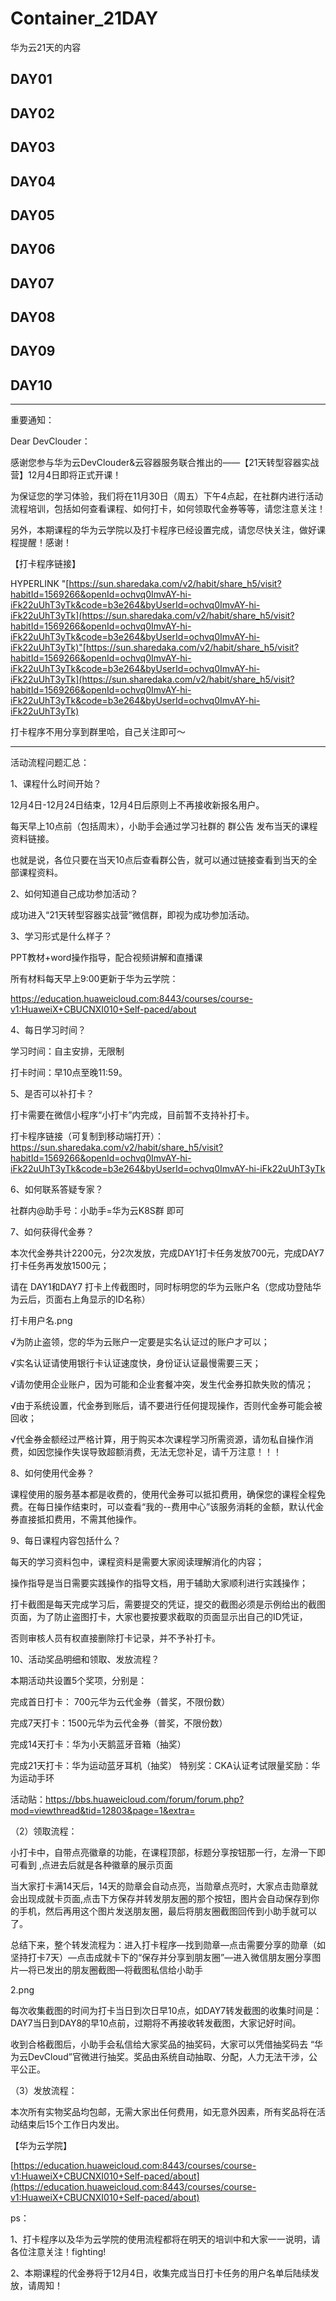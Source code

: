 # Container_21DAY


华为云21天的内容

## DAY01
## DAY02
## DAY03
## DAY04
## DAY05
## DAY06
## DAY07
## DAY08
## DAY09
## DAY10



---

重要通知：

Dear DevClouder：

感谢您参与华为云DevClouder&云容器服务联合推出的——【21天转型容器实战营】12月4日即将正式开课！

为保证您的学习体验，我们将在11月30日（周五）下午4点起，在社群内进行活动流程培训，包括如何查看课程、如何打卡，如何领取代金券等等，请您注意关注！

另外，本期课程的华为云学院以及打卡程序已经设置完成，请您尽快关注，做好课程提醒！感谢！

【打卡程序链接】

HYPERLINK "[https://sun.sharedaka.com/v2/habit/share_h5/visit?habitId=1569266&openId=ochvq0ImvAY-hi-iFk22uUhT3yTk&code=b3e264&byUserId=ochvq0ImvAY-hi-iFk22uUhT3yTk](https://sun.sharedaka.com/v2/habit/share_h5/visit?habitId=1569266&openId=ochvq0ImvAY-hi-iFk22uUhT3yTk&code=b3e264&byUserId=ochvq0ImvAY-hi-iFk22uUhT3yTk)"[https://sun.sharedaka.com/v2/habit/share_h5/visit?habitId=1569266&openId=ochvq0ImvAY-hi-iFk22uUhT3yTk&code=b3e264&byUserId=ochvq0ImvAY-hi-iFk22uUhT3yTk](https://sun.sharedaka.com/v2/habit/share_h5/visit?habitId=1569266&openId=ochvq0ImvAY-hi-iFk22uUhT3yTk&code=b3e264&byUserId=ochvq0ImvAY-hi-iFk22uUhT3yTk) 

打卡程序不用分享到群里哈，自己关注即可～


---


活动流程问题汇总：


1、课程什么时间开始？

12月4日-12月24日结束，12月4日后原则上不再接收新报名用户。

每天早上10点前（包括周末），小助手会通过学习社群的 群公告 发布当天的课程资料链接。

也就是说，各位只要在当天10点后查看群公告，就可以通过链接查看到当天的全部课程资料。



2、如何知道自己成功参加活动？

成功进入“21天转型容器实战营”微信群，即视为成功参加活动。



3、学习形式是什么样子？

PPT教材+word操作指导，配合视频讲解和直播课

所有材料每天早上9:00更新于华为云学院：

https://education.huaweicloud.com:8443/courses/course-v1:HuaweiX+CBUCNXI010+Self-paced/about 



4、每日学习时间？

学习时间：自主安排，无限制

打卡时间：早10点至晚11:59。



5、是否可以补打卡？

打卡需要在微信小程序“小打卡”内完成，目前暂不支持补打卡。

打卡程序链接（可复制到移动端打开）：https://sun.sharedaka.com/v2/habit/share_h5/visit?habitId=1569266&openId=ochvq0ImvAY-hi-iFk22uUhT3yTk&code=b3e264&byUserId=ochvq0ImvAY-hi-iFk22uUhT3yTk 


6、如何联系答疑专家？

社群内@助手号：小助手=华为云K8S群  即可


7、如何获得代金券？

本次代金券共计2200元，分2次发放，完成DAY1打卡任务发放700元，完成DAY7打卡任务再发放1500元；

请在 DAY1和DAY7 打卡上传截图时，同时标明您的华为云账户名（您成功登陆华为云后，页面右上角显示的ID名称）

打卡用户名.png


√为防止盗领，您的华为云账户一定要是实名认证过的账户才可以；

√实名认证请使用银行卡认证速度快，身份证认证最慢需要三天；

√请勿使用企业账户，因为可能和企业套餐冲突，发生代金券扣款失败的情况；

√由于系统设置，代金券到账后，请不要进行任何提现操作，否则代金券可能会被回收；

√代金券金额经过严格计算，用于购买本次课程学习所需资源，请勿私自操作消费，如因您操作失误导致超额消费，无法无您补足，请千万注意！！！



8、如何使用代金券？

课程使用的服务基本都是收费的，使用代金券可以抵扣费用，确保您的课程全程免费。在每日操作结束时，可以查看“我的--费用中心”该服务消耗的金额，默认代金券直接抵扣费用，不需其他操作。



9、每日课程内容包括什么？

每天的学习资料包中，课程资料是需要大家阅读理解消化的内容；

操作指导是当日需要实践操作的指导文档，用于辅助大家顺利进行实践操作；

打卡截图是每天完成学习后，需要提交的凭证，提交的截图必须是示例给出的截图页面，为了防止盗图打卡，大家也要按要求截取的页面显示出自己的ID凭证，

否则审核人员有权直接删除打卡记录，并不予补打卡。



10、活动奖品明细和领取、发放流程？

本期活动共设置5个奖项，分别是：

完成首日打卡： 700元华为云代金券（普奖，不限份数）

完成7天打卡：1500元华为云代金券（普奖，不限份数）

完成14天打卡：华为小天鹅蓝牙音箱（抽奖）

完成21天打卡：华为运动蓝牙耳机（抽奖）
特别奖：CKA认证考试限量奖励：华为运动手环

活动贴：https://bbs.huaweicloud.com/forum/forum.php?mod=viewthread&tid=12803&page=1&extra=


（2）领取流程：

小打卡中，自带点亮徽章的功能，在课程顶部，标题分享按钮那一行，左滑一下即可看到 ,点进去后就是各种徽章的展示页面

当大家打卡满14天后，14天的勋章会自动点亮，当勋章点亮时，大家点击勋章就会出现成就卡页面,点击下方保存并转发朋友圈的那个按钮，图片会自动保存到你的手机，然后再用这个图片发送朋友圈，最后将朋友圈截图回传到小助手就可以了。

总结下来，整个转发流程为：进入打卡程序—找到勋章—点击需要分享的勋章（如坚持打卡7天）—点击成就卡下的“保存并分享到朋友圈”—进入微信朋友圈分享图片—将已发出的朋友圈截图—将截图私信给小助手


2.png


每次收集截图的时间为打卡当日到次日早10点，如DAY7转发截图的收集时间是：DAY7当日到DAY8的早10点前，过期将不再接收转发截图，大家记好时间。

收到合格截图后，小助手会私信给大家奖品的抽奖码，大家可以凭借抽奖码去 “华为云DevCloud”官微进行抽奖。奖品由系统自动抽取、分配，人力无法干涉，公平公正。


（3）发放流程：

本次所有实物奖品均包邮，无需大家出任何费用，如无意外因素，所有奖品将在活动结束后15个工作日内发出。




【华为云学院】

[https://education.huaweicloud.com:8443/courses/course-v1:HuaweiX+CBUCNXI010+Self-paced/about](https://education.huaweicloud.com:8443/courses/course-v1:HuaweiX+CBUCNXI010+Self-paced/about)

ps：

1、打卡程序以及华为云学院的使用流程都将在明天的培训中和大家一一说明，请各位注意关注！fighting!

2、本期课程的代金券将于12月4日，收集完成当日打卡任务的用户名单后陆续发放，请周知！

